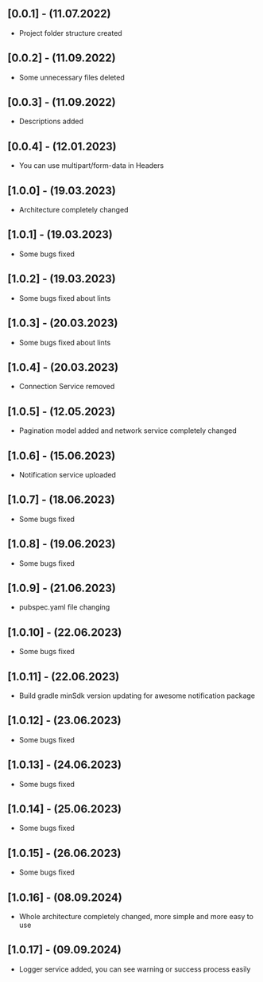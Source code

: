 ## [0.0.1] - (11.07.2022)

* Project folder structure created

## [0.0.2] - (11.09.2022)

* Some unnecessary files deleted

## [0.0.3] - (11.09.2022)

* Descriptions added

## [0.0.4] - (12.01.2023)

* You can use multipart/form-data in Headers

## [1.0.0] - (19.03.2023)

* Architecture completely changed

## [1.0.1] - (19.03.2023)

* Some bugs fixed

## [1.0.2] - (19.03.2023)

* Some bugs fixed about lints

## [1.0.3] - (20.03.2023)

* Some bugs fixed about lints

## [1.0.4] - (20.03.2023)

* Connection Service removed

## [1.0.5] - (12.05.2023)

* Pagination model added and network service completely changed

## [1.0.6] - (15.06.2023)

* Notification service uploaded

## [1.0.7] - (18.06.2023)

* Some bugs fixed

## [1.0.8] - (19.06.2023)

* Some bugs fixed

## [1.0.9] - (21.06.2023)

* pubspec.yaml file changing

## [1.0.10] - (22.06.2023)

* Some bugs fixed

## [1.0.11] - (22.06.2023)

* Build gradle minSdk version updating for awesome notification package

## [1.0.12] - (23.06.2023)

* Some bugs fixed

## [1.0.13] - (24.06.2023)

* Some bugs fixed

## [1.0.14] - (25.06.2023)

* Some bugs fixed

## [1.0.15] - (26.06.2023)

* Some bugs fixed

## [1.0.16] - (08.09.2024)

* Whole architecture completely changed, more simple and more easy to use

## [1.0.17] - (09.09.2024)

* Logger service added, you can see warning or success process easily